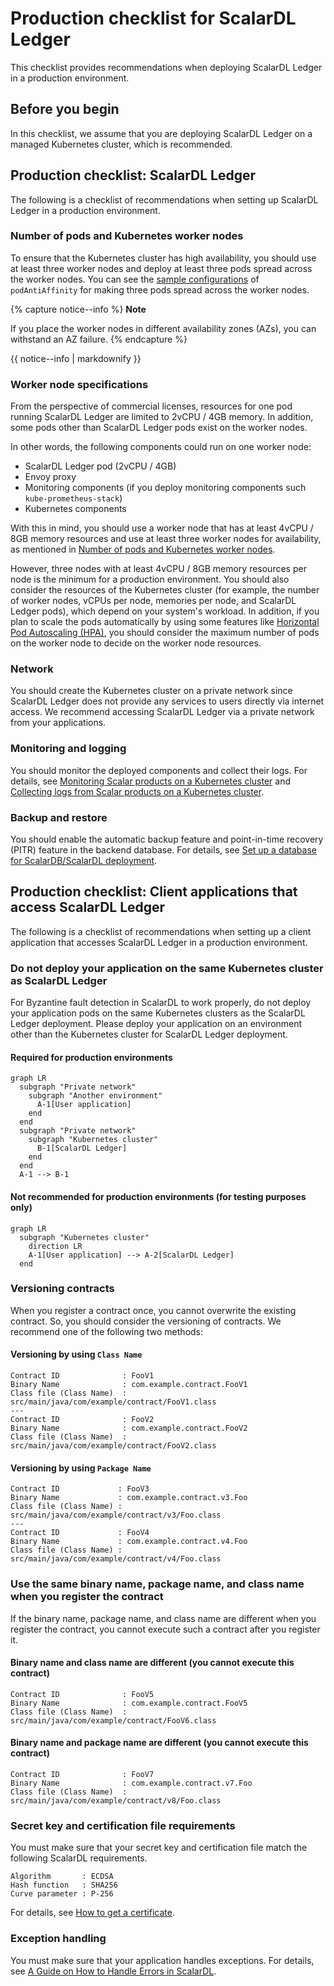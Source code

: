 # Production checklist for ScalarDL Ledger

This checklist provides recommendations when deploying ScalarDL Ledger in a production environment.

## Before you begin

In this checklist, we assume that you are deploying ScalarDL Ledger on a managed Kubernetes cluster, which is recommended.

## Production checklist: ScalarDL Ledger

The following is a checklist of recommendations when setting up ScalarDL Ledger in a production environment.

### Number of pods and Kubernetes worker nodes

To ensure that the Kubernetes cluster has high availability, you should use at least three worker nodes and deploy at least three pods spread across the worker nodes. You can see the [sample configurations](../conf/scalardl-custom-values.yaml) of `podAntiAffinity` for making three pods spread across the worker nodes.

{% capture notice--info %}
**Note**

If you place the worker nodes in different availability zones (AZs), you can withstand an AZ failure.
{% endcapture %}

<div class="notice--info">{{ notice--info | markdownify }}</div>

### Worker node specifications

From the perspective of commercial licenses, resources for one pod running ScalarDL Ledger are limited to 2vCPU / 4GB memory. In addition, some pods other than ScalarDL Ledger pods exist on the worker nodes.

In other words, the following components could run on one worker node:

* ScalarDL Ledger pod (2vCPU / 4GB)
* Envoy proxy
* Monitoring components (if you deploy monitoring components such `kube-prometheus-stack`)
* Kubernetes components

With this in mind, you should use a worker node that has at least 4vCPU / 8GB memory resources and use at least three worker nodes for availability, as mentioned in [Number of pods and Kubernetes worker nodes](#number-of-pods-and-kubernetes-worker-nodes).

However, three nodes with at least 4vCPU / 8GB memory resources per node is the minimum for a production environment. You should also consider the resources of the Kubernetes cluster (for example, the number of worker nodes, vCPUs per node, memories per node, and ScalarDL Ledger pods), which depend on your system's workload. In addition, if you plan to scale the pods automatically by using some features like [Horizontal Pod Autoscaling (HPA)](https://kubernetes.io/docs/tasks/run-application/horizontal-pod-autoscale/), you should consider the maximum number of pods on the worker node to decide on the worker node resources.

### Network

You should create the Kubernetes cluster on a private network since ScalarDL Ledger does not provide any services to users directly via internet access. We recommend accessing ScalarDL Ledger via a private network from your applications.

### Monitoring and logging

You should monitor the deployed components and collect their logs. For details, see [Monitoring Scalar products on a Kubernetes cluster](./K8sMonitorGuide.md) and [Collecting logs from Scalar products on a Kubernetes cluster](./K8sLogCollectionGuide.md).

### Backup and restore

You should enable the automatic backup feature and point-in-time recovery (PITR) feature in the backend database. For details, see [Set up a database for ScalarDB/ScalarDL deployment](./SetupDatabase.md).

## Production checklist: Client applications that access ScalarDL Ledger

The following is a checklist of recommendations when setting up a client application that accesses ScalarDL Ledger in a production environment.

### Do not deploy your application on the same Kubernetes cluster as ScalarDL Ledger

For Byzantine fault detection in ScalarDL to work properly, do not deploy your application pods on the same Kubernetes clusters as the ScalarDL Ledger deployment. Please deploy your application on an environment other than the Kubernetes cluster for ScalarDL Ledger deployment.

#### Required for production environments

```mermaid
graph LR
  subgraph "Private network"
    subgraph "Another environment"
      A-1[User application]
    end
  end
  subgraph "Private network"
    subgraph "Kubernetes cluster"
      B-1[ScalarDL Ledger]
    end
  end
  A-1 --> B-1
```

#### Not recommended for production environments (for testing purposes only)

```mermaid
graph LR
  subgraph "Kubernetes cluster"
    direction LR
    A-1[User application] --> A-2[ScalarDL Ledger]
  end
```

### Versioning contracts

When you register a contract once, you cannot overwrite the existing contract. So, you should consider the versioning of contracts. We recommend one of the following two methods:

#### Versioning by using `Class Name`

```console
Contract ID              : FooV1
Binary Name              : com.example.contract.FooV1
Class file (Class Name)  : src/main/java/com/example/contract/FooV1.class
---
Contract ID              : FooV2
Binary Name              : com.example.contract.FooV2
Class file (Class Name)  : src/main/java/com/example/contract/FooV2.class
```

#### Versioning by using `Package Name`

```console
Contract ID             : FooV3
Binary Name             : com.example.contract.v3.Foo
Class file (Class Name) : src/main/java/com/example/contract/v3/Foo.class
---
Contract ID             : FooV4
Binary Name             : com.example.contract.v4.Foo
Class file (Class Name) : src/main/java/com/example/contract/v4/Foo.class
```

### Use the same binary name, package name, and class name when you register the contract

If the binary name, package name, and class name are different when you register the contract, you cannot execute such a contract after you register it.

#### Binary name and class name are different (you cannot execute this contract)

```console
Contract ID              : FooV5
Binary Name              : com.example.contract.FooV5
Class file (Class Name)  : src/main/java/com/example/contract/FooV6.class
```

#### Binary name and package name are different (you cannot execute this contract)

```console
Contract ID              : FooV7
Binary Name              : com.example.contract.v7.Foo
Class file (Class Name)  : src/main/java/com/example/contract/v8/Foo.class
```

### Secret key and certification file requirements

You must make sure that your secret key and certification file match the following ScalarDL requirements.

```console
Algorithm       : ECDSA
Hash function   : SHA256
Curve parameter : P-256
```

For details, see [How to get a certificate](https://github.com/scalar-labs/scalardl/blob/master/docs/ca/caclient-getting-started.md).

### Exception handling

You must make sure that your application handles exceptions. For details, see [A Guide on How to Handle Errors in ScalarDL](https://github.com/scalar-labs/scalardl/blob/master/docs/how-to-handle-errors.md).
